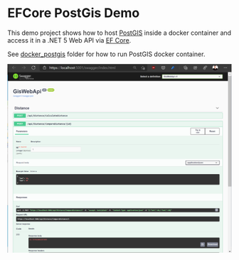 # EFCore PostGis Demo

This demo project shows how to host [PostGIS](https://postgis.net) inside a docker container and access it in a .NET 5 Web API via [EF Core](https://docs.microsoft.com/en-us/ef/core/).

See [docker_postgis](./docker_postgis) folder for how to run PostGIS docker container.

![swagger screenshot](pics/api_swagger.png)
